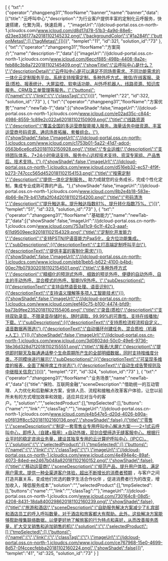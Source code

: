 [
	{
		"txt":"{\"operator\":\"zhangpeng31\",\"floorName\":\"banner\",\"name\":\"banner\",\"data\":[{\"title\":\"云呼叫中心\",\"description\":\"为行业客户提供丰富的定制化云呼服务，快速搭建，化繁为简，快速启用 。\",\"imageUrl\":\"//jdcloud-portal.oss.cn-north-1.jcloudcs.com/www.jcloud.com/d8d17d78-51b3-4a9d-88e6-d23ee336177a20181102145232.png\",\"backgroundColor\":\"#1a284f\",\"buttonMetas\":[],\"tagMetas\":[]}]}",
		"templet":"11",
		"id":321,
		"solution_id":"73"
	},
	{
		"txt":"{\"operator\":\"zhangpeng31\",\"floorName\":\"方案简介\",\"name\":\"description-1\",\"data\":[{\"imageUrl\":\"//jdcloud-portal.oss.cn-north-1.jcloudcs.com/www.jcloud.com/6eccf885-498b-4408-8a2e-feb88c3b8a7220181102145409.png\",\"showTitle\":\"云呼叫中心是什么？\",\"descriptionDetail\":\"云呼叫中心是可以满足不同场景需求、不同功能需求的一体化云定制服务平台。系统支持按需定制、多种外呼方式、微信/在线客服、录音/质检、报表统计、大屏监控、软电话功能、AI外呼机器人、线路资源、知识库服务、CRM及工单管理等服务。\",\"buttons\":{\"name\":\"\",\"link\":\"\",\"classTag\":\"\"}}]}",
		"templet":"22",
		"id":322,
		"solution_id":"73"
	},
	{
		"txt":"{\"operator\":\"zhangpeng31\",\"floorName\":\"方案优势\",\"name\":\"newTab-1\",\"data\":[{\"showShade\":false,\"imageUrl\":\"//jdcloud-portal.oss.cn-north-1.jcloudcs.com/www.jcloud.com/e02ad35c-c844-4986-8559-1c89e2c022a620181102150909.png\",\"title\":\"线路资源\",\"description\":\"覆盖全国的多运营商智能接入服务，海量话务中继资源、丰富运营商号码资源、通讯场景拓展、套餐组合。\"},{\"showShade\":false,\"imageUrl\":\"//jdcloud-portal.oss.cn-north-1.jcloudcs.com/www.jcloud.com/c1753b01-5a22-41d7-adcd-0563b6ce6cd520181102150928.png\",\"title\":\"专业运维\",\"description\":\"支持团队体系，7*24小时电话支持、服务中心远程技术支持、资深专家组、产品售后、技术支持。\"},{\"showShade\":false,\"imageUrl\":\"//jdcloud-portal.oss.cn-north-1.jcloudcs.com/www.jcloud.com/d516eb32-ec57-4f9f-b273-747ccc565d4520181102154153.png\",\"title\":\"按需定制\",\"description\":\"提供一体化定制服务， 助力成就您的业务成长，完成个性化定制，集成专业成熟可靠的产品。\"},{\"showShade\":false,\"imageUrl\":\"//jdcloud-portal.oss.cn-north-1.jcloudcs.com/www.jcloud.com/8b2e4b18-583e-4b66-8e79-b417dfa2f04d20181102154200.png\",\"title\":\"号码清洗\",\"description\":\"提升触达率。提升触达指数81%、提升转化指数75%。\"}]}",
		"templet":"51",
		"id":323,
		"solution_id":"73"
	},
	{
		"txt":"{\"operator\":\"zhangpeng31\",\"floorName\":\"基础能力\",\"name\":\"newTab-2\",\"data\":[{\"showShade\":false,\"imageUrl\":\"//jdcloud-portal.oss.cn-north-1.jcloudcs.com/www.jcloud.com/753a11c9-6c1f-42c3-aaaf-611d9509eec920181102154329.png\",\"title\":\"定制化开发能力\",\"description\":\"支持PSTN/IP语音能力PaaS化，全方位功能集成。\",\"subDescriptions\":[{\"descriptionText\":\"主打高端定制呼叫平台\"},{\"descriptionText\":\"提供丰富的客制化需求\"}]},{\"showShade\":false,\"imageUrl\":\"//jdcloud-portal.oss.cn-north-1.jcloudcs.com/www.jcloud.com/ebb1beb5-b622-4100-b4bd-00ec7fb0793020181102154501.png\",\"title\":\"多种外呼方式\",\"description\":\"精细化的预测式外呼、细致的预览外呼、便捷的自动外呼、自主的手动外呼、混合模式的外呼、智能IVR外呼。\",\"subDescriptions\":[{\"descriptionText\":\"支持自然语音处理、语音识别\"},{\"descriptionText\":\"支持语义理解等多项人工智能技术\"}]},{\"showShade\":false,\"imageUrl\":\"//jdcloud-portal.oss.cn-north-1.jcloudcs.com/www.jcloud.com/eef40c75-b100-4474-bfd9-ba73b9fee23520181102155406.png\",\"title\":\"录音/质检\",\"description\":\"支持双轨录音、不限录音存储时长、随时调取、99.99%的可靠性、支持在线播放/下载。\",\"subDescriptions\":[{\"descriptionText\":\"支持质检流程流程自定义、语音数据再筛选\"},{\"descriptionText\":\"自动循环创建任务、混合质检（机器+人工）\"}]},{\"showShade\":false,\"imageUrl\":\"//jdcloud-portal.oss.cn-north-1.jcloudcs.com/www.jcloud.com/3d0802dd-50c0-49e6-9736-18e36d328d7f20181102155551.png\",\"title\":\"报表/大屏\",\"description\":\"提供即时聊天及每通通话整个生命周期所产生的全部明细数据，同时支持按维度分类，不同模块进行展示\",\"subDescriptions\":[{\"descriptionText\":\"可呈现多维度的报表，全面了解座席工作状态\"},{\"descriptionText\":\"自动生成告警规则及中继相关信息\"}]}]}",
		"templet":"21",
		"id":324,
		"solution_id":"73"
	},
	{
		"txt":"{\"operator\":\"zhangpeng31\",\"floorName\":\"业务场景\",\"name\":\"newTab-4\",\"data\":[{\"title\":\"保险、互联网金融\",\"sceneDescription\":\"借助统一的互动管理、人力优化和后勤解决方案，安排人员、流程和接触点改革客户体验，让您以前所未有的方式增加效率和效能，适应并应对当今的客户。\",\"solution\":\"\",\"selectedProduct\":[],\"tmpSelected\":[],\"buttons\":{\"name\":\"\",\"link\":\"\",\"classTag\":\"\"},\"imageUrl\":\"//jdcloud-portal.oss.cn-north-1.jcloudcs.com/www.jcloud.com/e4b547e5-d20d-4026-b90a-e0f813ff8cc520181102160136.png\",\"showShade\":false},{\"title\":\"零售\",\"sceneDescription\":\"制定一套零售业专用呼叫中心解决方案——2+1式云呼叫中心，即呼入（自建+租用）+自动外拨，双剑合壁缔造无缝客服中心。根据行业平时的稳定咨询业务量，建设其独享专用的云计算IP呼叫中心（IPCC）。\",\"solution\":\"\",\"selectedProduct\":[],\"tmpSelected\":[],\"buttons\":{\"name\":\"\",\"link\":\"\",\"classTag\":\"\"},\"imageUrl\":\"//jdcloud-portal.oss.cn-north-1.jcloudcs.com/www.jcloud.com/4e494e4c-89af-4073-84ed-ee2467b048a820181102160152.png\",\"showShade\":false},{\"title\":\"移动运营商\",\"sceneDescription\":\"规范产品，提升用户体验，满足用户需求。提供一种全渠道客户体验，超出不断增长的消费者预期 ，与客户之间打造共赢关系，变成他们优选的数字生活合作伙伴 ，促进消费者行为的改变，增加收入，降低服务成本\",\"solution\":\"\",\"selectedProduct\":[],\"tmpSelected\":[],\"buttons\":{\"name\":\"\",\"link\":\"\",\"classTag\":\"\"},\"imageUrl\":\"//jdcloud-portal.oss.cn-north-1.jcloudcs.com/www.jcloud.com/730164c8-08d5-4208-8431-18da8400298620181102160239.png\",\"showShade\":false},{\"title\":\"旅游和酒店\",\"sceneDescription\":\"自助服务解决方案减少了礼宾部和酒店员工的呼入呼叫数量，对于酒店和旅客都大有帮助。此外，这些解决方案能够帮助搜集联络数据，以便更好地了解旅客的行为特点和喜好，从而改善服务质量，扩大交叉销售和追加销售的机\",\"solution\":\"\",\"selectedProduct\":[],\"tmpSelected\":[],\"buttons\":{\"name\":\"\",\"link\":\"\",\"classTag\":\"\"},\"imageUrl\":\"//jdcloud-portal.oss.cn-north-1.jcloudcs.com/www.jcloud.com/ce767968-15e0-4699-8d57-0f4ccecfebba20181102160224.png\",\"showShade\":false}]}",
		"templet":"41",
		"id":325,
		"solution_id":"73"
	}
]
